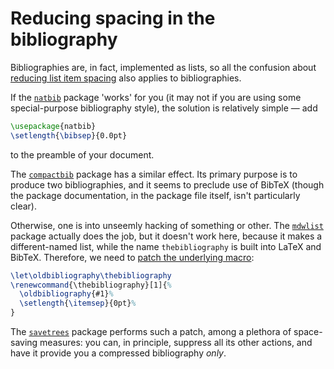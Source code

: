 # Reducing spacing in the bibliography

Bibliographies are, in fact, implemented as lists, so all the
confusion about [reducing list item spacing](./FAQ-complist.html) also
applies to bibliographies.

If the [`natbib`](http://ctan.org/pkg/natbib) package 'works' for you (it may not if you are using
some special-purpose bibliography style), the solution is relatively
simple&nbsp;&mdash; add
```latex
\usepackage{natbib}
\setlength{\bibsep}{0.0pt}
```
to the preamble of your document.

The [`compactbib`](http://ctan.org/pkg/compactbib) package has a similar effect.  Its primary
purpose is to produce two bibliographies, and it seems to preclude use
of BibTeX (though the package documentation, in the package file
itself, isn't particularly clear).

Otherwise, one is into unseemly hacking of something or other.  The
[`mdwlist`](http://ctan.org/pkg/mdwlist) package actually does the job, but it doesn't work
here, because it makes a different-named list, while the name
`thebibliography` is built into LaTeX and
BibTeX.  Therefore, we need to 
[patch the underlying macro](./FAQ-patch.html):
<!-- {% raw %} -->
```latex
\let\oldbibliography\thebibliography
\renewcommand{\thebibliography}[1]{%
  \oldbibliography{#1}%
  \setlength{\itemsep}{0pt}%
}
```
<!-- {% endraw %} -->
The [`savetrees`](http://ctan.org/pkg/savetrees) package performs such a patch, among a
plethora of space-saving measures: you can, in principle, suppress all
its other actions, and have it provide you a compressed bibliography
_only_.

